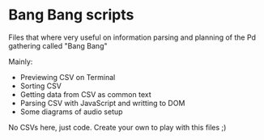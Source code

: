 # Bang Bang scripts

Files that where very useful on information parsing and planning of the Pd gathering called "Bang Bang"

Mainly:
  - Previewing CSV on Terminal
  - Sorting CSV
  - Getting data from CSV as common text
  - Parsing CSV with JavaScript and writting to DOM
  - Some diagrams of audio setup

No CSVs here, just code. Create your own to play with this files ;)
